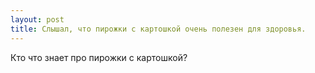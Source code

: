 ```yaml
---
layout: post 
title: Слышал, что пирожки с картошкой очень полезен для здоровья. 
--- 
```

Кто что знает про пирожки с картошкой?